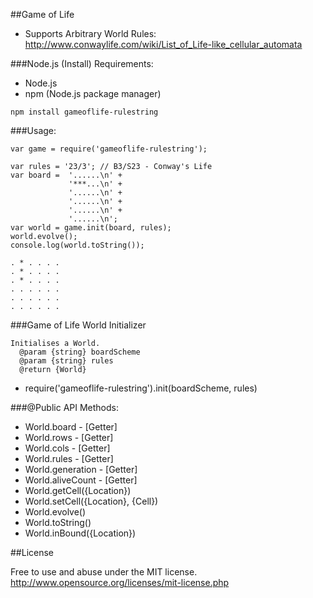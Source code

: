 ##Game of Life
+ Supports Arbitrary World Rules: http://www.conwaylife.com/wiki/List_of_Life-like_cellular_automata

###Node.js (Install)
Requirements:

+ Node.js
+ npm (Node.js package manager)
```
npm install gameoflife-rulestring
```

###Usage:
```
var game = require('gameoflife-rulestring');

var rules = '23/3'; // B3/S23 - Conway's Life
var board =  '......\n' +
             '***...\n' +
             '......\n' +
             '......\n' +
             '......\n' +
             '......\n';
var world = game.init(board, rules);
world.evolve();
console.log(world.toString());
 
. * . . . .
. * . . . .
. * . . . .
. . . . . .
. . . . . .
. . . . . .
```

###Game of Life World Initializer

```
Initialises a World.
  @param {string} boardScheme
  @param {string} rules
  @return {World}
```

+ require('gameoflife-rulestring').init(boardScheme, rules)

###@Public API Methods:
+ World.board - [Getter]
+ World.rows - [Getter]
+ World.cols - [Getter]
+ World.rules - [Getter]
+ World.generation - [Getter]
+ World.aliveCount - [Getter]
+ World.getCell({Location})
+ World.setCell({Location}, {Cell})
+ World.evolve()
+ World.toString()
+ World.inBound({Location})

##License

Free to use and abuse under the MIT license.
http://www.opensource.org/licenses/mit-license.php
